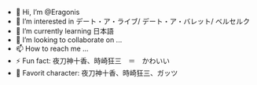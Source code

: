 - 👋 Hi, I’m @Eragonis
- 👀 I’m interested in デート・ア・ライブ/ デート・ア・バレット/ ベルセルク
- 🌱 I’m currently learning 日本語
- 💞️ I’m looking to collaborate on ...
- 📫 How to reach me ...
- ⚡ Fun fact: 夜刀神十香、時崎狂三　＝　かわいい
- 🤩 Favorit character: 夜刀神十香、時崎狂三、ガッツ
<!---
Eragonis/Eragonis is a ✨ special ✨ repository because its `README.md` (this file) appears on your GitHub profile.
You can click the Preview link to take a look at your changes.
--->
